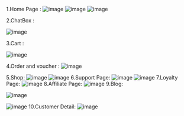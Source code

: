 1.Home Page :
![image](https://github.com/user-attachments/assets/aa708144-1645-4e33-ac21-1a03f60f9b7a)
![image](https://github.com/user-attachments/assets/b05e1c93-337a-415f-8f0c-f14d88bd8808)
![image](https://github.com/user-attachments/assets/603e8f79-fa35-41f3-903c-abf259c5f172)

2.ChatBox :

![image](https://github.com/user-attachments/assets/6e747576-d1f6-4536-88cc-db7ea2517e80)

3.Cart :

![image](https://github.com/user-attachments/assets/3121a42f-24ce-4ace-a19c-6e44d8c9184e)

4.Order and voucher :
![image](https://github.com/user-attachments/assets/33a26d69-d678-4883-ac2a-097e49fd49d8)

5.Shop:
![image](https://github.com/user-attachments/assets/c752bfdc-b96c-45a1-8730-78397f1fada1)
![image](https://github.com/user-attachments/assets/fee37259-89cf-494e-b73c-5ec8a6a9db46)
6.Support Page:
![image](https://github.com/user-attachments/assets/d10d8f8c-54eb-4b64-a262-65852f75391a)
![image](https://github.com/user-attachments/assets/097e7d17-6075-4149-9f7b-eba472332091)
7.Loyalty Page:
![image](https://github.com/user-attachments/assets/5b2ba2af-4d10-45fd-9720-e16b56938c0b)
8.Affiliate Page:
![image](https://github.com/user-attachments/assets/eaf24075-5643-458d-bf93-93bbb42198b6)
9.Blog:

![image](https://github.com/user-attachments/assets/f109a10e-bca2-411a-8e6d-504d82c2bf8f)

![image](https://github.com/user-attachments/assets/290e5ab6-fd27-40ea-b38d-41293f8729bb)
10.Customer Detail:
![image](https://github.com/user-attachments/assets/10f00891-f3e6-4745-bd2a-86340dae5dad)


